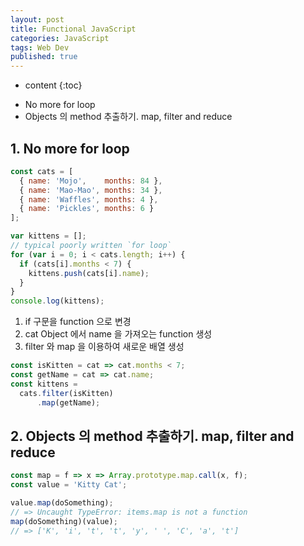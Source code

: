 ```yaml
---
layout: post
title: Functional JavaScript
categories: JavaScript
tags: Web Dev
published: true
---
```


* content
{:toc}

- No more for loop
- Objects 의 method 추출하기. map, filter and reduce



## 1. No more for loop
```js
const cats = [
  { name: 'Mojo',    months: 84 },
  { name: 'Mao-Mao', months: 34 },
  { name: 'Waffles', months: 4 },
  { name: 'Pickles', months: 6 }
];

var kittens = [];
// typical poorly written `for loop`
for (var i = 0; i < cats.length; i++) {
  if (cats[i].months < 7) {
    kittens.push(cats[i].name);
  }
}
console.log(kittens);
```
1. if 구문을 function 으로 변경
2. cat Object 에서 name 을 가져오는 function 생성
3. filter 와 map 을 이용하여 새로운 배열 생성

```js
const isKitten = cat => cat.months < 7;
const getName = cat => cat.name;
const kittens =
  cats.filter(isKitten)
      .map(getName);
```

## 2. Objects 의 method 추출하기. map, filter and reduce
```js
const map = f => x => Array.prototype.map.call(x, f);
const value = 'Kitty Cat';

value.map(doSomething);
// => Uncaught TypeError: items.map is not a function
map(doSomething)(value);
// => ['K', 'i', 't', 't', 'y', ' ', 'C', 'a', 't']
```
